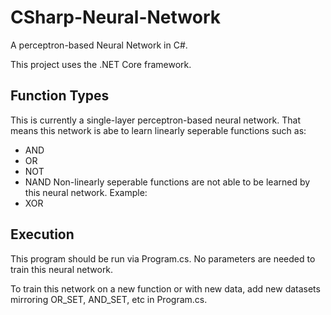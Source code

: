 # CSharp-Neural-Network
A perceptron-based Neural Network in C#.

This project uses the .NET Core framework.

## Function Types
This is currently a single-layer perceptron-based neural network. That means this network is abe to learn linearly seperable functions such as:
* AND
* OR
* NOT
* NAND
Non-linearly seperable functions are not able to be learned by this neural network. Example:
* XOR

## Execution
This program should be run via Program.cs. No parameters are needed to train this neural network.

To train this network on a new function or with new data, add new datasets mirroring OR_SET, AND_SET, etc in Program.cs.